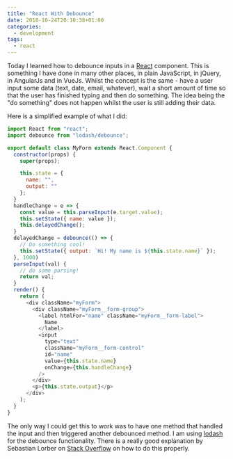 ```yaml
---
title: "React With Debounce"
date: 2018-10-24T20:10:38+01:00
categories:
  - development
tags:
  - react
---
```


Today I learned how to debounce inputs in a [React](https://reactjs.org/) component. This is something I have done in many other places, in plain JavaScript, in jQuery, in AngularJs and in VueJs. Whilst the concept is the same - have a user input some data (text, date, email, whatever), wait a short amount of time so that the user has finished typing and then do something. The idea being the "do something" does not happen whilst the user is still adding their data. 

Here is a simplified example of what I did:

```javascript
import React from "react";
import debounce from "lodash/debounce";

export default class MyForm extends React.Component {
  constructor(props) {
    super(props);

    this.state = {
      name: "",
      output: ""
    };
  }
  handleChange = e => {
    const value = this.parseInput(e.target.value);
    this.setState({ name: value });
    this.delayedChange();
  }
  delayedChange = debounce(() => {
    // Do something cool!
    this.setState({ output: `Hi! My name is ${this.state.name}` });
  }, 1000)
  parseInput(val) {
    // do some parsing!
    return val;
  }
  render() {
    return (
      <div className="myForm">
        <div className="myForm__form-group">
          <label htmlFor="name" className="myForm__form-label">
            Name
          </label>
          <input
            type="text"
            className="myForm__form-control"
            id="name"
            value={this.state.name}
            onChange={this.handleChange}
          />
        </div>
        <p>{this.state.output}</p>
      </div>
    );
  }
}
```

The only way I could get this to work was to have one method that handled the input and then triggered another debounced method. I am using [lodash](https://lodash.com/docs/4.17.10#debounce) for the debounce functionality. There is a really good explanation by Sebastian Lorber on [Stack Overflow](https://stackoverflow.com/a/28046731) on how to do this properly.